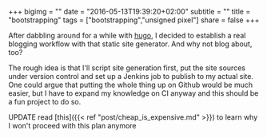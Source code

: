 +++
bigimg = ""
date = "2016-05-13T19:39:20+02:00"
subtitle = ""
title = "bootstrapping"
tags = ["bootstrapping","unsigned pixel"]
share = false
+++

After dabbling around for a while with [hugo](http://gohugo.io), I decided to establish a real blogging workflow with that static site generator. And why not blog about, too?
 <!--more-->
The rough idea is that I'll script site generation first, put the site sources under version control and set up a Jenkins job to publish to my actual site.
One could argue that putting the whole thing up on Github would be much easier, but I have to expand my knowledge on CI anyway and this should be a fun project to do so.

UPDATE  read [this]({{< ref "post/cheap_is_expensive.md" >}}) to learn why I won't proceed with this plan anymore
